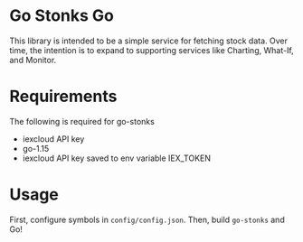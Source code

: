 # Go Stonks Go
This library is intended to be a simple service for fetching stock data.  Over time, the intention is to expand to supporting services like Charting, What-If, and Monitor.

# Requirements
The following is required for go-stonks
* iexcloud API key
* go-1.15
* iexcloud API key saved to env variable IEX_TOKEN

# Usage
First, configure symbols in `config/config.json`.  Then, build `go-stonks` and Go!